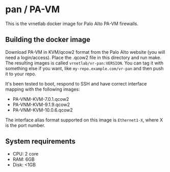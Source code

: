 # pan / PA-VM

This is the vrnetlab docker image for Palo Alto PA-VM firewalls.


## Building the docker image

Download PA-VM in KVM/qcow2 format from the Palo Alto website (you will need a login/access).
Place the .qcow2 file in this directory and run make. The resulting images is called `vrnetlab/vr-pan:VERSION`. You can
tag it with something else if you want, like `my-repo.example.com/vr-pan` and
then push it to your repo. 

It's been tested to boot, respond to SSH and have correct interface mapping
with the following images:

 * PA-VNM-KVM-7.0.1.qcow2
 * PA-VNM-KVM-9.1.9.qcow2
 * PA-VNM-KVM-10.0.6.qcow2

The interface alias format supported on this image is `Ethernet1-X`, where X is the port number.

## System requirements

* CPU: 2 core
* RAM: 6GB
* Disk: <1GB

